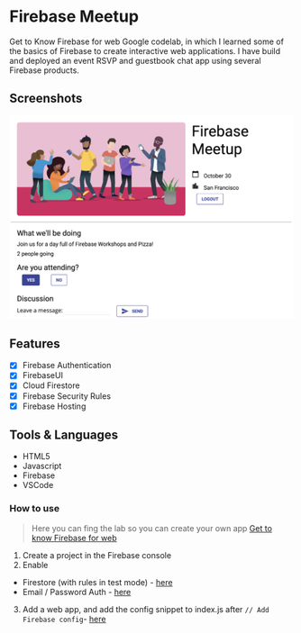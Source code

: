 # Firebase Meetup
Get to Know Firebase for web Google codelab, in which I learned some of the basics of Firebase to create interactive web applications. I have build and deployed an event RSVP and guestbook chat app using several Firebase products.

## Screenshots
![](screenshot/demo.png)

## Features
- [x] Firebase Authentication
- [x] FirebaseUI
- [x] Cloud Firestore
- [x] Firebase Security Rules
- [x] Firebase Hosting

## Tools & Languages
- HTML5
- Javascript
- Firebase
- VSCode

### How to use
>Here you can fing the lab so you can create your own app
[Get to know Firebase for web](https://codelabs.developers.google.com/codelabs/firebase-get-to-know-web/index.html?index=..%2F..index#0)

1) Create a project in the Firebase console
2) Enable
* Firestore (with rules in test mode) - [here](https://console.firebase.google.com/u/0/project/_/database)
* Email / Password Auth -  [here](https://console.firebase.google.com/u/0/project/_/authentication/providers)
3) Add a web app, and add the config snippet to index.js after `// Add Firebase config`- [here](https://console.firebase.google.com/u/0/project/_/settings/general/web)
<br>
